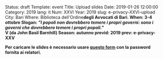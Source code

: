 Status: draft
Template: event
Title: Upload slides
Date: 2019-01-26 12:00:00
Category: 2019
lang: it
Num: XXVI
Year: 2019
slug: e-privacy-XXVI-upload
City: Bari
Where: Biblioteca dell'Ordine<b/>degli Avvocati di Bari.
When: 3-4 ottobre
Slogan: <i>"I popoli non dovrebbero temere i propri governi: sono i governi che dovrebbero temere i propri popoli."</i><br/><b>V (da John Basil Barnhill)</b>
Season: autunno
previd: 2019
prev: e-privacy-XXV


Per caricare le slides è necessario usare [questo form](https://script.google.com/macros/s/AKfycbynQ-F5MLra2McR8pKSR7CbOMr4RaeeUwfMEGL4_Q/exec) con la password fornita ai relatori.

